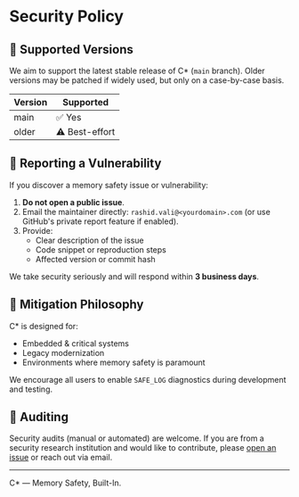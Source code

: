 # Security Policy

## 📅 Supported Versions

We aim to support the latest stable release of C* (`main` branch). Older versions may be patched if widely used, but only on a case-by-case basis.

| Version | Supported |
|---------|-----------|
| main    | ✅ Yes     |
| older   | ⚠️ Best-effort |

## 🐞 Reporting a Vulnerability

If you discover a memory safety issue or vulnerability:

1. **Do not open a public issue**.
2. Email the maintainer directly: `rashid.vali@<yourdomain>.com` (or use GitHub's private report feature if enabled).
3. Provide:
   - Clear description of the issue
   - Code snippet or reproduction steps
   - Affected version or commit hash

We take security seriously and will respond within **3 business days**.

## 🔐 Mitigation Philosophy

C* is designed for:
- Embedded & critical systems
- Legacy modernization
- Environments where memory safety is paramount

We encourage all users to enable `SAFE_LOG` diagnostics during development and testing.

## 🧪 Auditing

Security audits (manual or automated) are welcome. If you are from a security research institution and would like to contribute, please [open an issue](../../issues) or reach out via email.

---

C* — Memory Safety, Built-In.
